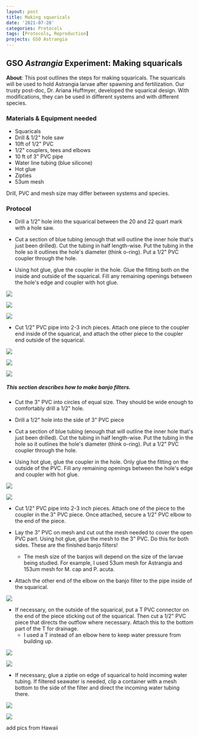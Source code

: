 ```yaml
---
layout: post
title: Making squaricals 
date: '2021-07-28'
categories: Protocols
tags: [Protocols, Reproduction]
projects: GSO Astrangia 
---
```


## GSO *Astrangia* Experiment: Making squaricals

**About**: This post outlines the steps for making squaricals. The squaricals will be used to hold Astrangia larvae after spawning and fertilization. Our trusty post-doc, Dr. Ariana Huffmyer, developed the squarical design. With modifications, they can be used in different systems and with different species. 

### Materials & Equipment needed 
- Squaricals 
- Drill & 1/2" hole saw 
- 10ft of 1/2" PVC 
- 1/2" couplers, tees and elbows 
- 10 ft of 3" PVC pipe
- Water line tubing (blue silicone)
- Hot glue
- Zipties
- 53um mesh 

Drill, PVC and mesh size may differ between systems and species. 
 
### Protocol 

- Drill a 1/2" hole into the squarical between the 20 and 22 quart mark with a hole saw. 

- Cut a section of blue tubing (enough that will outline the inner hole that's just been drilled). Cut the tubing in half length-wise. Put the tubing in the hole so it outlines the hole's diameter (think o-ring). Put a 1/2" PVC coupler through the hole. 

- Using hot glue, glue the coupler in the hole. Glue the fitting both on the inside and outside of the squarical. Fill any remaining openings between the hole's edge and coupler with hot glue.

![](https://raw.githubusercontent.com/JillAshey/JillAshey_Putnam_Lab_Notebook/master/images/squarical1.png)

![](https://raw.githubusercontent.com/JillAshey/JillAshey_Putnam_Lab_Notebook/master/images/squarical2.png)

![](https://raw.githubusercontent.com/JillAshey/JillAshey_Putnam_Lab_Notebook/master/images/squarical3.png)


- Cut 1/2" PVC pipe into 2-3 inch pieces. Attach one piece to the coupler end inside of the squarical, and attach the other piece to the coupler end outside of the squarical. 

![](https://raw.githubusercontent.com/JillAshey/JillAshey_Putnam_Lab_Notebook/master/images/squarical4.png)

![](https://raw.githubusercontent.com/JillAshey/JillAshey_Putnam_Lab_Notebook/master/images/squarical5.png)

![](https://raw.githubusercontent.com/JillAshey/JillAshey_Putnam_Lab_Notebook/master/images/squarical6.png)

##### This section describes how to make banjo filters. 

- Cut the 3" PVC into circles of equal size. They should be wide enough to comfortably drill a 1/2" hole. 

- Drill a 1/2" hole into the side of 3" PVC piece

- Cut a section of blue tubing (enough that will outline the inner hole that's just been drilled). Cut the tubing in half length-wise. Put the tubing in the hole so it outlines the hole's diameter (think o-ring). Put a 1/2" PVC coupler through the hole. 

- Using hot glue, glue the coupler in the hole. Only glue the fitting on the outside of the PVC. Fill any remaining openings between the hole's edge and coupler with hot glue.

![](https://raw.githubusercontent.com/JillAshey/JillAshey_Putnam_Lab_Notebook/master/images/banjo1.png)

![](https://raw.githubusercontent.com/JillAshey/JillAshey_Putnam_Lab_Notebook/master/images/banjo2.png)

- Cut 1/2" PVC pipe into 2-3 inch pieces. Attach one of the piece to the coupler in the 3" PVC piece. Once attached, secure a 1/2" PVC elbow to the end of the piece.  

- Lay the 3" PVC on mesh and cut out the mesh needed to cover the open PVC part. Using hot glue, glue the mesh to the 3" PVC. Do this for both sides. These are the finished banjo filters!
	- The mesh size of the banjos will depend on the size of the larvae being studied. For example, I used 53um mesh for Astrangia and 153um mesh for M. cap and P. acuta. 

- Attach the other end of the elbow on the banjo filter to the pipe inside of the squarical. 

![](https://github.com/JillAshey/JillAshey_Putnam_Lab_Notebook/blob/master/images/squarical7.png?raw=true)

- If necessary, on the outside of the squarical, put a T PVC connector on the end of the piece sticking out of the squarical. Then cut a 1/2" PVC piece that directs the outflow where necessary. Attach this to the bottom part of the T for drainage.
	- I used a T instead of an elbow here to keep water pressure from building up. 

![](https://raw.githubusercontent.com/JillAshey/JillAshey_Putnam_Lab_Notebook/master/images/squarical8.png)

![](https://github.com/JillAshey/JillAshey_Putnam_Lab_Notebook/blob/master/images/squarical9.png?raw=true)

- If necessary, glue a ziptie on edge of squarical to hold incoming water tubing. If filtered seawater is needed, clip a container with a mesh bottom to the side of the filter and direct the incoming water tubing there. 

![](https://github.com/JillAshey/JillAshey_Putnam_Lab_Notebook/blob/master/images/squarical10.png?raw=true)

![](https://github.com/JillAshey/JillAshey_Putnam_Lab_Notebook/blob/master/images/squarical11.png?raw=true)

add pics from Hawaii